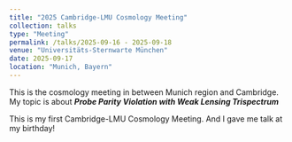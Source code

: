 ```yaml
---
title: "2025 Cambridge-LMU Cosmology Meeting"
collection: talks
type: "Meeting"
permalink: /talks/2025-09-16 - 2025-09-18
venue: "Universitäts-Sternwarte München"
date: 2025-09-17
location: "Munich, Bayern"
---
```


This is the cosmology meeting in between Munich region and Cambridge. My topic is about _**Probe Parity Violation with Weak Lensing Trispectrum**_



This is my first Cambridge-LMU Cosmology Meeting. And I gave me talk at my birthday! 



<!--
This is the <a href="https://chen-sijin.github.io/Sijin-Chen.github.io/files/talk_slides/2025-Cambridge-LMU_WL_trispectrum.pdf" target="_blank">slide</a> of my talk this time. 

The ITP building looks very nice, and the old castle look beutiful under the sunset

<img src="../images/2025-ITP-Heidelberg-Seminar/ITP_building.jpg"  style="zoom: 40%;" />

<img src="../images/2025-ITP-Heidelberg-Seminar/castle_Heidelberg.jpg"  style="zoom: 40%;" />

<img src="../images/2025-ITP-Heidelberg-Seminar/2025-ITP-Castle.jpg"  style="zoom: 40%;" />

<img src="../images/2025-ITP-Heidelberg-Seminar/2025-Heidelberg-sunset.jpg"  style="zoom: 40%;" />

<img src="../images/2025-ITP-Heidelberg-Seminar/2025-Heidelberg-river.jpg"  style="zoom: 40%;" />

-->
